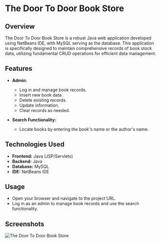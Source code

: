 # The Door To Door Book Store

## Overview
The Door To Door Book Store is a robust Java web application developed using NetBeans IDE, with MySQL serving as the database. This application is specifically designed to maintain comprehensive records of book stock data, utilizing fundamental CRUD operations for efficient data management.

## Features
- **Admin:**
  - Log in and manage book records.
  - Insert new book data.
  - Delete existing records.
  - Update information.
  - Clear records as needed.

- **Search Functionality:**
  - Locate books by entering the book's name or the author's name.

## Technologies Used
- **Frontend:** Java (JSP/Servlets)
- **Backend:** Java
- **Database:** MySQL
- **IDE:** NetBeans IDE


## Usage
- Open your browser and navigate to the project URL.
- Log in as an admin to manage book records and use the search functionality.

## Screenshots
![The Door To Door Book Store](https://github.com/user-attachments/assets/93007264-ded0-4b40-9fb7-e61e5f9e8031)




